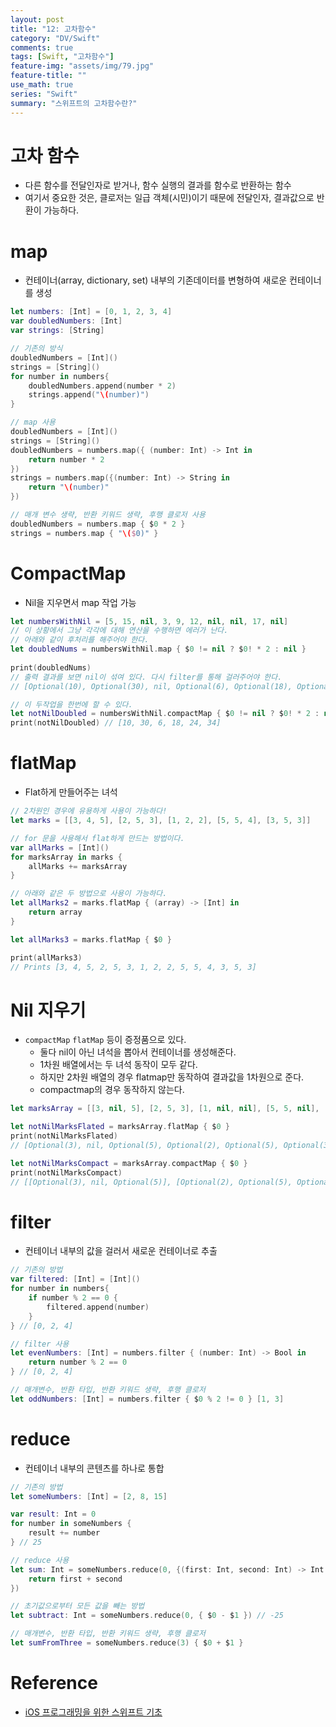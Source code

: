 ```yaml
---
layout: post
title: "12: 고차함수"
category: "DV/Swift"
comments: true
tags: [Swift, "고차함수"]
feature-img: "assets/img/79.jpg"
feature-title: ""
use_math: true
series: "Swift"
summary: "스위프트의 고차함수란?"
---
```


# 고차 함수

* 다른 함수를 전달인자로 받거나, 함수 실행의 결과를 함수로 반환하는 함수
* 여기서 중요한 것은, 클로저는 일급 객체(시민)이기 때문에 전달인자, 결과값으로 반환이 가능하다.


# map

* 컨테이너(array, dictionary, set) 내부의 기존데이터를 변형하여 새로운 컨테이너를 생성


```swift
let numbers: [Int] = [0, 1, 2, 3, 4]
var doubledNumbers: [Int]
var strings: [String]

// 기존의 방식
doubledNumbers = [Int]()
strings = [String]()
for number in numbers{
    doubledNumbers.append(number * 2)
    strings.append("\(number)")
}

// map 사용
doubledNumbers = [Int]()
strings = [String]()
doubledNumbers = numbers.map({ (number: Int) -> Int in
    return number * 2
})
strings = numbers.map({(number: Int) -> String in
    return "\(number)"
})

// 매개 변수 생략, 반환 키워드 생략, 후행 클로저 사용
doubledNumbers = numbers.map { $0 * 2 }
strings = numbers.map { "\($0)" }
```

# CompactMap

* Nil을 지우면서 map 작업 가능

```swift
let numbersWithNil = [5, 15, nil, 3, 9, 12, nil, nil, 17, nil]
// 이 상황에서 그냥 각각에 대해 연산을 수행하면 에러가 난다.
// 아래와 같이 후처리를 해주어야 한다.
let doubledNums = numbersWithNil.map { $0 != nil ? $0! * 2 : nil }
    
print(doubledNums)
// 출력 결과를 보면 nil이 섞여 있다. 다시 filter를 통해 걸러주어야 한다.
// [Optional(10), Optional(30), nil, Optional(6), Optional(18), Optional(24), nil, nil, Optional(34), nil]

// 이 두작업을 한번에 할 수 있다.
let notNilDoubled = numbersWithNil.compactMap { $0 != nil ? $0! * 2 : nil }
print(notNilDoubled) // [10, 30, 6, 18, 24, 34]

```

# flatMap

* Flat하게 만들어주는 녀석

```swift
// 2차원인 경우에 유용하게 사용이 가능하다!
let marks = [[3, 4, 5], [2, 5, 3], [1, 2, 2], [5, 5, 4], [3, 5, 3]]

// for 문을 사용해서 flat하게 만드는 방법이다.
var allMarks = [Int]()
for marksArray in marks {
    allMarks += marksArray
}

// 아래와 같은 두 방법으로 사용이 가능하다.
let allMarks2 = marks.flatMap { (array) -> [Int] in
    return array
}

let allMarks3 = marks.flatMap { $0 }

print(allMarks3)
// Prints [3, 4, 5, 2, 5, 3, 1, 2, 2, 5, 5, 4, 3, 5, 3]

```

# Nil 지우기

* `compactMap` `flatMap` 등이 증정품으로 있다. 
  * 둘다 nil이 아닌 녀석을 뽑아서 컨테이너를 생성해준다.
  * 1차원 배열에서는 두 녀석 동작이 모두 같다.
  * 하지만 2차원 배열의 경우 flatmap만 동작하여 결과값을 1차원으로 준다.
  * compactmap의 경우 동작하지 않는다.

```swift
let marksArray = [[3, nil, 5], [2, 5, 3], [1, nil, nil], [5, 5, nil], [3, 5, 3]]

let notNilMarksFlated = marksArray.flatMap { $0 }
print(notNilMarksFlated)
// [Optional(3), nil, Optional(5), Optional(2), Optional(5), Optional(3), Optional(1), nil, nil, Optional(5), Optional(5), nil, Optional(3), Optional(5), Optional(3)]

let notNilMarksCompact = marksArray.compactMap { $0 }
print(notNilMarksCompact)
// [[Optional(3), nil, Optional(5)], [Optional(2), Optional(5), Optional(3)], [Optional(1), nil, nil], [Optional(5), Optional(5), nil], [Optional(3), Optional(5), Optional(3)]]
```

# filter

* 컨테이너 내부의 값을 걸러서 새로운 컨테이너로 추출

```swift
// 기존의 방법
var filtered: [Int] = [Int]()
for number in numbers{
    if number % 2 == 0 {
        filtered.append(number)
    }
} // [0, 2, 4]

// filter 사용
let evenNumbers: [Int] = numbers.filter { (number: Int) -> Bool in
    return number % 2 == 0
} // [0, 2, 4]

// 매개변수, 반환 타입, 반환 키워드 생략, 후행 클로저
let oddNumbers: [Int] = numbers.filter { $0 % 2 != 0 } [1, 3]
```

# reduce

* 컨테이너 내부의 콘텐츠를 하나로 통합

```swift
// 기존의 방법
let someNumbers: [Int] = [2, 8, 15]

var result: Int = 0
for number in someNumbers {
    result += number
} // 25

// reduce 사용
let sum: Int = someNumbers.reduce(0, {(first: Int, second: Int) -> Int in
    return first + second
})

// 초기값으로부터 모든 값을 빼는 방법
let subtract: Int = someNumbers.reduce(0, { $0 - $1 }) // -25

// 매개변수, 반환 타입, 반환 키워드 생략, 후행 클로저
let sumFromThree = someNumbers.reduce(3) { $0 + $1 }
```




# Reference

* [iOS 프로그래밍을 위한 스위프트 기초](https://www.boostcourse.org/mo122/lecture/11299?isDesc=false)
